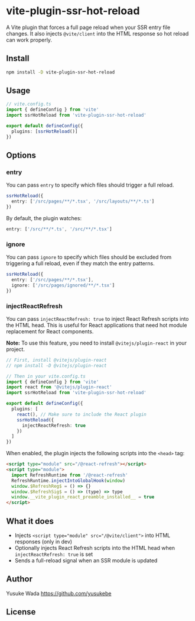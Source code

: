 # vite-plugin-ssr-hot-reload

A Vite plugin that forces a full page reload when your SSR entry file changes. It also injects `@vite/client` into the HTML response so hot reload can work properly.

## Install

```bash
npm install -D vite-plugin-ssr-hot-reload
```

## Usage

```ts
// vite.config.ts
import { defineConfig } from 'vite'
import ssrHotReload from 'vite-plugin-ssr-hot-reload'

export default defineConfig({
  plugins: [ssrHotReload()]
})
```

## Options

### entry

You can pass `entry` to specify which files should trigger a full reload.

```ts
ssrHotReload({
  entry: ['/src/pages/**/*.tsx', '/src/layouts/**/*.ts']
})
```

By default, the plugin watches:

```ts
entry: ['/src/**/*.ts', '/src/**/*.tsx']
```

### ignore

You can pass `ignore` to specify which files should be excluded from triggering a full reload, even if they match the entry patterns.

```ts
ssrHotReload({
  entry: ['/src/pages/**/*.tsx'],
  ignore: ['/src/pages/ignored/**/*.tsx']
})
```

### injectReactRefresh

You can pass `injectReactRefresh: true` to inject React Refresh scripts into the HTML head. This is useful for React applications that need hot module replacement for React components.

**Note:** To use this feature, you need to install `@vitejs/plugin-react` in your project.

```ts
// First, install @vitejs/plugin-react
// npm install -D @vitejs/plugin-react

// Then in your vite.config.ts
import { defineConfig } from 'vite'
import react from '@vitejs/plugin-react'
import ssrHotReload from 'vite-plugin-ssr-hot-reload'

export default defineConfig({
  plugins: [
    react(), // Make sure to include the React plugin
    ssrHotReload({
      injectReactRefresh: true
    })
  ]
})
```

When enabled, the plugin injects the following scripts into the `<head>` tag:

```html
<script type="module" src="/@react-refresh"></script>
<script type="module">
  import RefreshRuntime from '/@react-refresh'
  RefreshRuntime.injectIntoGlobalHook(window)
  window.$RefreshReg$ = () => {}
  window.$RefreshSig$ = () => (type) => type
  window.__vite_plugin_react_preamble_installed__ = true
</script>
```

## What it does

- Injects `<script type="module" src="/@vite/client">` into HTML responses (only in dev)
- Optionally injects React Refresh scripts into the HTML head when `injectReactRefresh: true` is set
- Sends a full-reload signal when an SSR module is updated

## Author

Yusuke Wada <https://github.com/yusukebe>

## License
